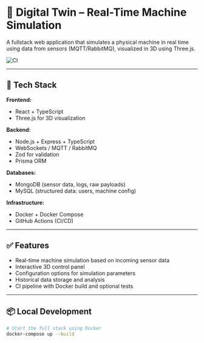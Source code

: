 # 🧠 Digital Twin – Real-Time Machine Simulation

A fullstack web application that simulates a physical machine in real time using data from sensors (MQTT/RabbitMQ), visualized in 3D using Three.js.

![CI](https://github.com/YOUR_USERNAME/YOUR_REPO/actions/workflows/ci.yml/badge.svg)

---

## 🚀 Tech Stack

**Frontend:**
- React + TypeScript
- Three.js for 3D visualization

**Backend:**
- Node.js + Express + TypeScript
- WebSockets / MQTT / RabbitMQ
- Zod for validation
- Prisma ORM

**Databases:**
- MongoDB (sensor data, logs, raw payloads)
- MySQL (structured data: users, machine config)

**Infrastructure:**
- Docker + Docker Compose
- GitHub Actions (CI/CD)

---

## ✅ Features

- Real-time machine simulation based on incoming sensor data
- Interactive 3D control panel
- Configuration options for simulation parameters
- Historical data storage and analysis
- CI pipeline with Docker build and optional tests

---

## 📦 Local Development

```bash
# Start the full stack using Docker
docker-compose up --build
